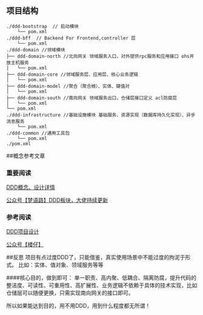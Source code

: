## 项目结构
```
./ddd-bootstrap  // 启动模块
    └── pom.xml
./ddd-bff  // Backend For Frontend,controller 层 
    └── pom.xml
./ddd-domain //领域模块
├── ddd-domain-north //北向网关 领域服务入口，对外提供rpc服务和应用接口 ohs开放主机服务
│   └── pom.xml
├── ddd-domain-core //领域服务层、应用层、核心业务逻辑
│   └── pom.xml
├── ddd-domain-model //聚合（聚合根）、实体、键值对
│   └── pom.xml
├── ddd-domain-south //南向网关 领域服务出口，仓储层接口定义 acl防腐层
│   └── pom.xml
└── pom.xml
./ddd-infrastructure //基础设施模块 基础服务、资源实现（数据库持久化实现）、异步消息服务
    └── pom.xml
./ddd-common //通用工具包
    └── pom.xml
./pom.xml
```

##概念参考文章
### 重要阅读 
  [DDD概念、设计详情](https://blog.csdn.net/m0_37583655/article/details/117565641)
  
  [公众号【梦语路】DDD板块，大佬持续更新](https://mp.weixin.qq.com/s/1P_9HT5lA4-rSSMLIANu2g)
  
### 参考阅读
  [DDD项目设计](https://blog.csdn.net/wenwang3000/article/details/127159380)
  
  [公众号【楼仔】](https://mp.weixin.qq.com/s/jU0awhez7QzN_nKrm4BNwg)

##反思
项目有点过度DDD了，只能借鉴，真实使用场景中不能过度的拘泥于形式。 
比如：实体、值对象、领域服务等等

####核心目的，做到即可：
    单一职责、高内聚、低耦合、隔离防腐，提升代码的整洁度、可读性、可重用性、高扩展性、业务逻辑不依赖于具体的技术实现，比如仓储层可以随便更换，只需实现南向网关的接口即可。

所以如果能达到目的，用不用DDD，用到什么程度都无所谓！
